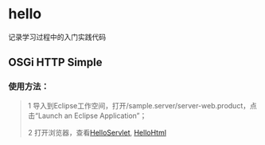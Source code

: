 hello
=====

记录学习过程中的入门实践代码

OSGi HTTP Simple
----

### 使用方法：

> 1 导入到Eclipse工作空间，打开/sample.server/server-web.product，点击“Launch an Eclipse Application”；
> 
> 2 打开浏览器，查看[HelloServlet](http://localhost/helloworld), [HelloHtml](http://localhost/helloworld.html)
